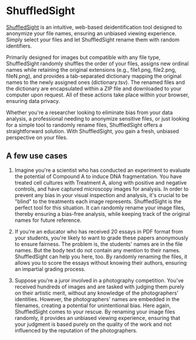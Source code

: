 # ShuffledSight

[ShuffledSight](https://alanlorenzetti.github.io/ShuffledSight/) is an intuitive, web-based deidentification tool designed to anonymize your file names,  ensuring an unbiased viewing experience. Simply select your files and let ShuffledSight rename them with random identifiers.   

Primarily designed for images but compatible with any file type, ShuffledSight randomly shuffles the order of your files, assigns new ordinal names while retaining the original extensions (e.g., file1.png, file2.png, fileN.png), and provides a tab-separated dictionary mapping the original names to the newly assigned ones (dictionary.tsv). The renamed files and the dictionary are encapsulated within a ZIP file and downloaded to your computer upon request. All of these actions take place within your browser, ensuring data privacy.    

Whether you're a researcher looking to eliminate bias from your data analysis, a professional needing to anonymize sensitive files, or just looking for a simple tool to randomly rename files, ShuffledSight offers a straightforward solution. With ShuffledSight, you gain a fresh, unbiased perspective on your files.   

## A few use cases

1. Imagine you're a scientist who has conducted an experiment to evaluate the potential of Compound A to induce DNA fragmentation. You have treated cell cultures with Treatment A, along with positive and negative controls, and have captured microscopy images for analysis. In order to prevent any bias in your visual inspection and analysis, it's crucial to be "blind" to the treatments each image represents. ShuffledSight is the perfect tool for this situation. It can randomly rename your image files, thereby ensuring a bias-free analysis, while keeping track of the original names for future reference.   

2. If you're an educator who has received 20 essays in PDF format from your students, you're likely to want to grade these papers anonymously to ensure fairness. The problem is, the students' names are in the file names. But the body text do not contain any mention to their names. ShuffledSight can help you here, too. By randomly renaming the files, it allows you to score the essays without knowing their authors, ensuring an impartial grading process.   

3. Suppose you're a juror involved in a photography competition. You've received hundreds of images and are tasked with judging them purely on their artistic merit, without any knowledge of the photographers' identities. However, the photographers' names are embedded in the filenames, creating a potential for unintentional bias. Here again, ShuffledSight comes to your rescue. By renaming your image files randomly, it provides an unbiased viewing experience, ensuring that your judgment is based purely on the quality of the work and not influenced by the reputation of the photographers.    